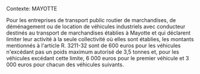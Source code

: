 Contexte: MAYOTTE

Pour les entreprises de transport public routier de marchandises, de déménagement ou de location de véhicules industriels avec conducteur destinés au transport de marchandises établies à Mayotte et qui déclarent limiter leur activité à la seule collectivité où elles sont établies, les montants mentionnés à l'article R. 3211-32 sont de 600 euros pour les véhicules n'excédant pas un poids maximum autorisé de 3,5 tonnes et, pour les véhicules excédant cette limite, 6 000 euros pour le premier véhicule et 3 000 euros pour chacun des véhicules suivants.